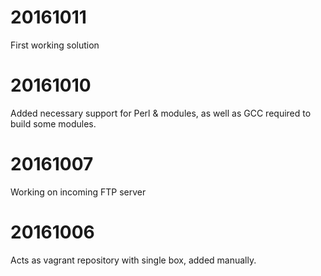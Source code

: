 # 20161011

First working solution

# 20161010

Added necessary support for Perl & modules, as well as GCC required
to build some modules.

# 20161007

Working on incoming FTP server

# 20161006

Acts as vagrant repository with single box, added manually.


